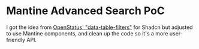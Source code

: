 # Mantine Advanced Search PoC

I got the idea from [OpenStatus' "data-table-filters"](https://github.com/openstatusHQ/data-table-filters) for Shadcn but adjusted to use Mantine components, and clean up the code so it's a more user-friendly API. 


